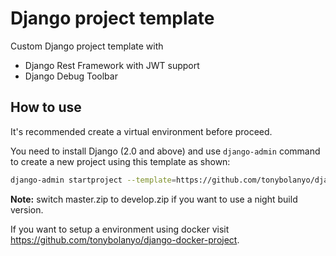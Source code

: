 # Django project template

Custom Django project template with

- Django Rest Framework with JWT support
- Django Debug Toolbar

## How to use

It's recommended create a virtual environment before proceed.

You need to install Django (2.0 and above) and use `django-admin` command
to create a new project using this template as shown:

```bash
django-admin startproject --template=https://github.com/tonybolanyo/django-project-template/archive/master.zip --extension=py <project_name>
```

**Note:** switch master.zip to develop.zip if you want to use a night build version.

If you want to setup a environment using docker visit https://github.com/tonybolanyo/django-docker-project.
